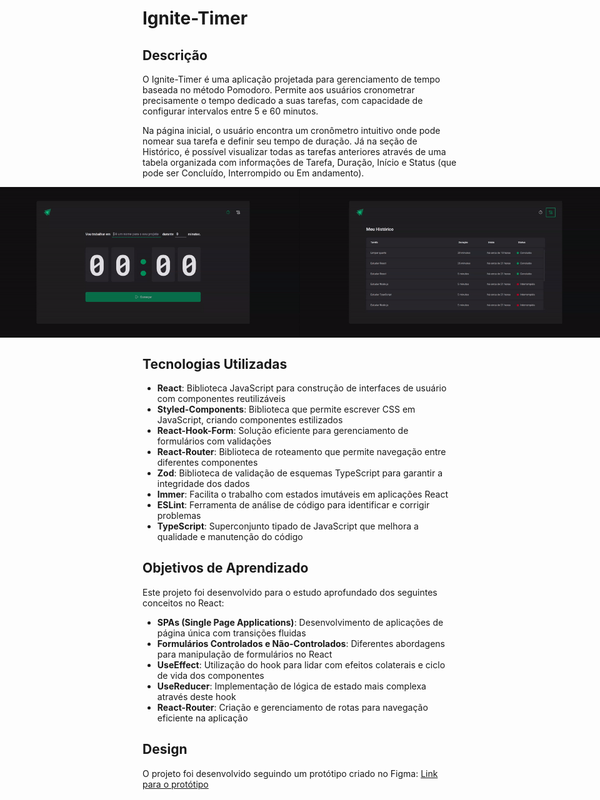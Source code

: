 # Ignite-Timer

## Descrição

O Ignite-Timer é uma aplicação projetada para gerenciamento de tempo baseada no método Pomodoro. Permite aos usuários cronometrar precisamente o tempo dedicado a suas tarefas, com capacidade de configurar intervalos entre 5 e 60 minutos.

Na página inicial, o usuário encontra um cronômetro intuitivo onde pode nomear sua tarefa e definir seu tempo de duração. Já na seção de Histórico, é possível visualizar todas as tarefas anteriores através de uma tabela organizada com informações de Tarefa, Duração, Início e Status (que pode ser Concluído, Interrompido ou Em andamento).

<div align="center" style="display: flex; justify-content: center;">
  <img src="assets/igniteTimer01.gif" alt="Tela inicial do Ignite Timer" width="500"/>
  <img src="assets/igniteTimer02.gif" alt="Tela de histórico do Ignite Timer" width="500"/>
</div>

## Tecnologias Utilizadas

- **React**: Biblioteca JavaScript para construção de interfaces de usuário com componentes reutilizáveis
- **Styled-Components**: Biblioteca que permite escrever CSS em JavaScript, criando componentes estilizados
- **React-Hook-Form**: Solução eficiente para gerenciamento de formulários com validações
- **React-Router**: Biblioteca de roteamento que permite navegação entre diferentes componentes
- **Zod**: Biblioteca de validação de esquemas TypeScript para garantir a integridade dos dados
- **Immer**: Facilita o trabalho com estados imutáveis em aplicações React
- **ESLint**: Ferramenta de análise de código para identificar e corrigir problemas
- **TypeScript**: Superconjunto tipado de JavaScript que melhora a qualidade e manutenção do código

## Objetivos de Aprendizado

Este projeto foi desenvolvido para o estudo aprofundado dos seguintes conceitos no React:

- **SPAs (Single Page Applications)**: Desenvolvimento de aplicações de página única com transições fluidas
- **Formulários Controlados e Não-Controlados**: Diferentes abordagens para manipulação de formulários no React
- **UseEffect**: Utilização do hook para lidar com efeitos colaterais e ciclo de vida dos componentes
- **UseReducer**: Implementação de lógica de estado mais complexa através deste hook
- **React-Router**: Criação e gerenciamento de rotas para navegação eficiente na aplicação

## Design

O projeto foi desenvolvido seguindo um protótipo criado no Figma:
[Link para o protótipo](https://www.figma.com/community/file/1127351821076435124)
